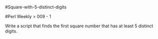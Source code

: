 #Square-with-5-distinct-digits

#Perl Weekly > 009 - 1

Write a script that finds the first square number that has at least 5 distinct digits.
